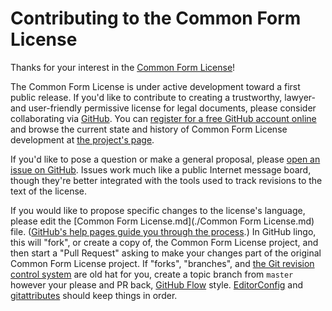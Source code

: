 Contributing to the Common Form License
=======================================

Thanks for your interest in the [Common Form License](https://github.com/commonform/license)!

The Common Form License is under active development toward a first public release. If you'd like to contribute to creating a trustworthy, lawyer- and user-friendly permissive license for legal documents, please consider collaborating via [GitHub](https://github.com). You can [register for a free GitHub account online](https://github.com/join) and browse the current state and history of Common Form License development at [the project's page](https://github.com/commonform/license).

If you'd like to pose a question or make a general proposal, please [open an issue on GitHub](https://github.com/commonform/license/issues/new). Issues work much like a public Internet message board, though they're better integrated with the tools used to track revisions to the text of the license.

If you would like to propose specific changes to the license's language, please edit the [Common Form License.md](./Common Form License.md) file. ([GitHub's help pages guide you through the process](https://help.github.com/articles/editing-files-in-another-user-s-repository/).) In GitHub lingo, this will "fork", or create a copy of, the Common Form License project, and then start a "Pull Request" asking to make your changes part of the original Common Form License project. If "forks", "branches", and [the Git revision control system](http://git-scm.com) are old hat for you, create a topic branch from `master` however your please and PR back, [GitHub Flow](https://guides.github.com/introduction/flow/) style. [EditorConfig](http://editorconfig.org) and [gitattributes](http://git-scm.com/docs/gitattributes) should keep things in order.
